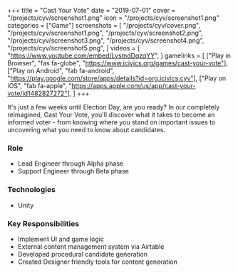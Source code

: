 +++
title = "Cast Your Vote"
date = "2019-07-01"
cover = "/projects/cyv/screenshot1.png"
icon = "/projects/cyv/screenshot1.png"
categories = ["Game"]
screenshots = [
    "/projects/cyv/cover.png",
    "/projects/cyv/screenshot1.png",
    "/projects/cyv/screenshot2.png",
    "/projects/cyv/screenshot3.png",
    "/projects/cyv/screenshot4.png",
    "/projects/cyv/screenshot5.png",
]
videos = [
    "https://www.youtube.com/embed/LysmdDqzqYY",
]
gamelinks = [
    ["Play in Browser", "fas fa-globe", "https://www.icivics.org/games/cast-your-vote"],
    ["Play on Android", "fab fa-android", "https://play.google.com/store/apps/details?id=org.icivics.cyv"],
    ["Play on iOS", "fab fa-apple", "https://apps.apple.com/us/app/cast-your-vote/id1482827272"],
]
+++

It's just a few weeks until Election Day, are you ready? In our completely reimagined, Cast Your Vote, you'll discover what it takes to become an informed voter - from knowing where you stand on important issues to uncovering what you need to know about candidates.

### Role
* Lead Engineer through Alpha phase
* Support Engineer through Beta phase

### Technologies
* Unity

### Key Responsibilities
* Implement UI and game logic
* External content management system via Airtable
* Developed procedural candidate generation
* Created Designer friendly tools for content generation